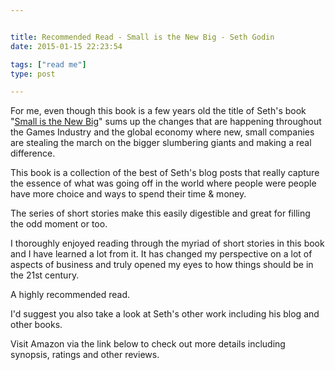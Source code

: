 ```yaml
---


title: Recommended Read - Small is the New Big - Seth Godin
date: 2015-01-15 22:23:54

tags: ["read me"]
type: post

---
```

<div>

For me, even though this book is a few years old the title of Seth's
book "[Small is the New
Big](http://www.amazon.co.uk/dp/0141030534?tag=gamedevelcons-21&camp=2902&creative=19466&linkCode=as4&creativeASIN=0141030534&adid=0R84FDVHR1W0QC4H58ME&)" sums up the changes that are happening throughout the Games Industry and the global economy where new, small companies are stealing the march on the bigger slumbering giants and making a real difference.

This book is a collection of the best of Seth's blog posts that really
capture the essence of what was going off in the world where people were
people have more choice and ways to spend their time & money.

<div
style="margin-bottom: 0px; margin-left: 0px; margin-right: 0px; margin-top: 0px;">

The series of short stories make this easily digestible and great for
filling the odd moment or too.

</div>

<div
style="margin-bottom: 0px; margin-left: 0px; margin-right: 0px; margin-top: 0px;">

</div>

I thoroughly enjoyed reading through the myriad of short stories in this
book and I have learned a lot from it. It has changed my perspective on
a lot of aspects of business and truly opened my eyes to how things
should be in the 21st century.

A highly recommended read.

I'd suggest you also take a look at Seth's other work including his blog
and other books.

Visit Amazon via the link below to check out more details including
synopsis, ratings and other reviews.

</div>



